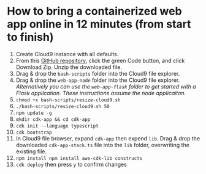 # How to bring a containerized web app online in 12 minutes (from start to finish)

1) Create Cloud9 instance with all defaults.
2) From this [GitHub repository](https://github.com/jordan-patapoff/how-to-bring-a-containerized-web-app-online-in-12-minutes), click the green Code button, and click Download Zip. Unzip the downloaded file.
3) Drag & drop the `bash-scripts` folder into the Cloud9 file explorer.
4) Drag & drop the `web-app-node` folder into the Cloud9 file explorer. *Alternatively you can use the `web-app-flask` folder to get started with a Flask application. These instructions assume the node applicaiton.*
5) `chmod +x bash-scripts/resize-cloud9.sh`
6) `./bash-scripts/resize-cloud9.sh 50`
7) `npm update -g`
8) `mkdir cdk-app && cd cdk-app`
9) `cdk init --language typescript`
10) `cdk bootstrap`
11) In Cloud9 file browser, expand `cdk-app` then expend `lib`. Drag & drop the downloaded `cdk-app-stack.ts` file into the `lib` folder, overwriting the existing file.
12) `npm install npm install aws-cdk-lib constructs`
13) `cdk deploy` then press `y` to confirm changes
